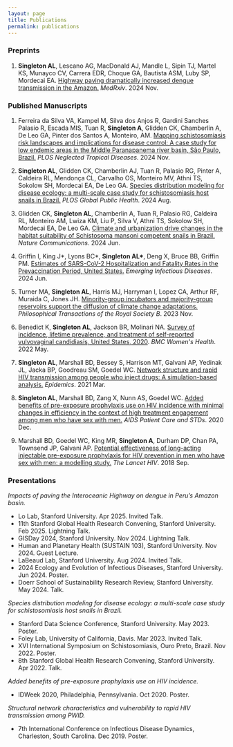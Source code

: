 ```yaml
---
layout: page
title: Publications 
permalink: publications
---
```

### Preprints
1.  **Singleton AL**, Lescano AG, MacDonald AJ, Mandle L, Sipin TJ, Martel KS, Munayco CV, Carrera EDR, Choque GA, Bautista ASM, Luby SP, Mordecai EA. [Highway paving dramatically increased dengue transmission in the Amazon.](https://www.medrxiv.org/content/10.1101/2024.11.15.24317406v1) *MedRxiv*. 2024 Nov.

### Published Manuscripts

1. Ferreira da Silva VA, Kampel M, Silva dos Anjos R, Gardini Sanches Palasio R, Escada MIS, Tuan R, **Singleton A**, Glidden CK, Chamberlin A, De Leo GA, Pinter dos Santos A, Monteiro, AM. [Mapping schistosomiasis risk landscapes and implications for disease control: A case study for low endemic areas in the Middle Paranapanema river basin, São Paulo, Brazil.](https://journals.plos.org/plosntds/article?id=10.1371/journal.pntd.0012582) *PLOS Neglected Tropical Diseases*. 2024 Nov.

2.  **Singleton AL**, Glidden CK, Chamberlin AJ, Tuan R, Palasio RG, Pinter A, Caldeira RL, Mendonça CL, Carvalho OS, Monteiro MV, Athni TS, Sokolow SH, Mordecai EA, De Leo GA. [Species distribution modeling for disease ecology: a multi-scale case study for schistosomiasis host snails in Brazil.](https://journals.plos.org/globalpublichealth/article?id=10.1371/journal.pgph.0002224) *PLOS Global Public Health*. 2024 Aug.

3.  Glidden CK, **Singleton AL**, Chamberlin A, Tuan R, Palasio RG, Caldeira RL, Monteiro AM, Lwiza KM, Liu P, Silva V, Athni TS, Sokolow SH, Mordecai EA, De Leo GA. [Climate and urbanization drive changes in the habitat suitability of Schistosoma mansoni competent snails in Brazil.](https://www.nature.com/articles/s41467-024-48335-9) *Nature Communications*. 2024 Jun.

4.  Griffin I, King J\*, Lyons BC\*, **Singleton AL\***, Deng X, Bruce BB, Griffin PM. [Estimates of SARS-CoV-2 Hospitalization and Fatality Rates in the Prevaccination Period, United States.](https://wwwnc.cdc.gov/eid/article/30/6/23-1285) *Emerging Infectious Diseases*. 2024 Jun.

5.  Turner MA, **Singleton AL**, Harris MJ, Harryman I, Lopez CA, Arthur RF, Muraida C, Jones JH. [Minority-group incubators and majority-group reservoirs support the diffusion of climate change adaptations.](https://royalsocietypublishing.org/doi/full/10.1098/rstb.2022.0401) *Philosophical Transactions of the Royal Society B*. 2023 Nov.

6.  Benedict K, **Singleton AL**, Jackson BR, Molinari NA. [Survey of incidence, lifetime prevalence, and treatment of self-reported vulvovaginal candidiasis, United States, 2020](https://link.springer.com/article/10.1186/s12905-022-01741-x). *BMC Women's Health*. 2022 May.

7.  **Singleton AL**, Marshall BD, Bessey S, Harrison MT, Galvani AP, Yedinak JL, Jacka BP, Goodreau SM, Goedel WC. [Network structure and rapid HIV transmission among people who inject drugs: A simulation-based analysis.](https://www.sciencedirect.com/science/article/pii/S1755436520300463) *Epidemics*. 2021 Mar.

8.  **Singleton AL**, Marshall BD, Zang X, Nunn AS, Goedel WC. [Added benefits of pre-exposure prophylaxis use on HIV incidence with minimal changes in efficiency in the context of high treatment engagement among men who have sex with men.](https://www.liebertpub.com/doi/full/10.1089/apc.2020.0151?casa_token=gevymeobnsYAAAAA%3A0zPsF312B_50q_ZG9313NbimpfBlh8eFtyIS2rRJ407mjxc6ymAwVR73IZDId8JZzbQilFiNsDYS) *AIDS Patient Care and STDs*. 2020 Dec.

9.  Marshall BD, Goedel WC, King MR, **Singleton A**, Durham DP, Chan PA, Townsend JP, Galvani AP. [Potential effectiveness of long-acting injectable pre-exposure prophylaxis for HIV prevention in men who have sex with men: a modelling study.](https://www.thelancet.com/journals/lanhiv/article/PIIS2352-3018(18)30097-3/abstract) *The Lancet HIV*. 2018 Sep.

### Presentations

_Impacts of paving the Interoceanic Highway on dengue in Peru’s Amazon basin._
* Lo Lab, Stanford University. Apr 2025. Invited Talk.
* 11th Stanford Global Health Research Convening, Stanford University. Feb 2025. Lightning Talk.
* GISDay 2024, Stanford University. Nov 2024. Lightning Talk.
* Human and Planetary Health (SUSTAIN 103), Stanford University. Nov 2024. Guest Lecture.
* LaBeaud Lab, Stanford University. Aug 2024. Invited Talk.
* 2024 Ecology and Evolution of Infectious Diseases, Stanford University. Jun 2024. Poster.
* Doerr School of Sustainability Research Review, Stanford University. May 2024. Talk.
  
_Species distribution modeling for disease ecology: a multi-scale case study for schistosomiasis
host snails in Brazil._
* Stanford Data Science Conference, Stanford University. May 2023. Poster.
* Foley Lab, University of California, Davis. Mar 2023. Invited Talk.
* XVI International Symposium on Schistosomiasis, Ouro Preto, Brazil. Nov 2022. Poster.
* 8th Stanford Global Health Research Convening, Stanford University. Apr 2022. Talk.
  
_Added benefits of pre-exposure prophylaxis use on HIV incidence._
* IDWeek 2020, Philadelphia, Pennsylvania. Oct 2020. Poster.
  
_Structural network characteristics and vulnerability to rapid HIV transmission among PWID._
* 7th International Conference on Infectious Disease Dynamics, Charleston, South Carolina. Dec 2019. Poster.
